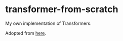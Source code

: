 # transformer-from-scratch

My own implementation of Transformers.

Adopted from [here](https://youtu.be/U0s0f995w14).
